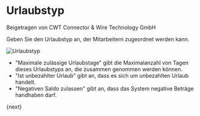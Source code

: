 # Urlaubstyp
<span class="text-muted contributed-by">Beigetragen von CWT Connector & Wire Technology GmbH</span>

Geben Sie den Urlaubstyp an, der Mitarbeitern zugeordnet werden kann.

<img class="screenshot" alt="Urlaubstyp" src="/assets/erpnext_docs/assets/img/human-resources/leave-type.png">

* "Maximale zulässige Urlaubstage" gibt die Maximalanzahl von Tagen dieses Urlaubstyps an, die zusammen genommen werden können.
* "Ist unbezahlter Urlaub" gibt an, dass es sich um unbezahlten Urlaub handelt.
* "Negativen Saldo zulassen" gibt an, dass das System negative Beträge handhaben darf.

{next}
